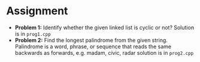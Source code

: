 # Assignment
- __Problem 1:__ Identify whether the given linked list is cyclic or not? Solution is in `prog1.cpp`
- __Problem 2:__ Find the longest palindrome from the given string. Palindrome is a word, phrase, or sequence that reads the same backwards as forwards, e.g. madam, civic, radar solution is in `prog2.cpp`
